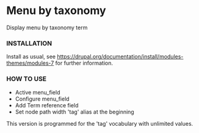 # Menu by taxonomy

Display menu by taxonomy term

### INSTALLATION

Install as usual, see
https://drupal.org/documentation/install/modules-themes/modules-7 for further
information.

### HOW TO USE
- Active menu_field
- Configure menu_field
- Add Term reference field
- Set node path width 'tag' alias at the beginning


This version is programmed for the 'tag' vocabulary with unlimited values.

